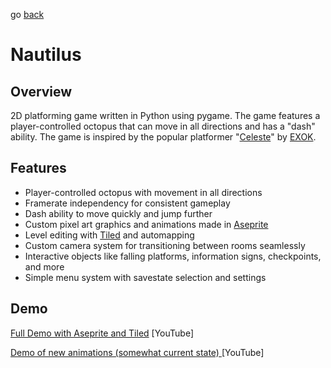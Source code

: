go [back](../../README.md)

# Nautilus

## Overview

2D platforming game written in Python using pygame. The game features a player-controlled octopus that can move in all directions and has a "dash" ability. The game is inspired by the popular platformer "[Celeste](https://www.celestegame.com/)" by [EXOK](https://exok.com/index.html).

## Features

- Player-controlled octopus with movement in all directions
- Framerate independency for consistent gameplay
- Dash ability to move quickly and jump further
- Custom pixel art graphics and animations made in [Aseprite](https://www.aseprite.org/)
- Level editing with [Tiled](https://www.mapeditor.org/) and automapping
- Custom camera system for transitioning between rooms seamlessly
- Interactive objects like falling platforms, information signs, checkpoints, and more
- Simple menu system with savestate selection and settings

## Demo

[Full Demo with Aseprite and Tiled](https://youtu.be/f3kpjSA7VE4) [YouTube]

[Demo of new animations (somewhat current state)
](https://youtu.be/Z9bOFtigPAQ) [YouTube]
